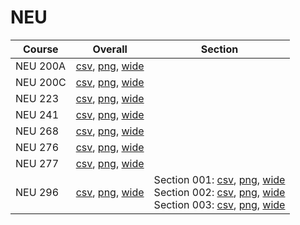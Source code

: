 # NEU

| Course | Overall | Section |
| ------ | ------- | ------- |
| NEU 200A | [csv](https://github.com/UCSD-Historical-Enrollment-Data/2024Fall/blob/main/overall/NEU%20200A.csv), [png](https://raw.githubusercontent.com/UCSD-Historical-Enrollment-Data/2024Fall/main/plot_overall/NEU%20200A.png), [wide](https://raw.githubusercontent.com/UCSD-Historical-Enrollment-Data/2024Fall/main/plot_overall_wide/NEU%20200A.png) |  |
| NEU 200C | [csv](https://github.com/UCSD-Historical-Enrollment-Data/2024Fall/blob/main/overall/NEU%20200C.csv), [png](https://raw.githubusercontent.com/UCSD-Historical-Enrollment-Data/2024Fall/main/plot_overall/NEU%20200C.png), [wide](https://raw.githubusercontent.com/UCSD-Historical-Enrollment-Data/2024Fall/main/plot_overall_wide/NEU%20200C.png) |  |
| NEU 223 | [csv](https://github.com/UCSD-Historical-Enrollment-Data/2024Fall/blob/main/overall/NEU%20223.csv), [png](https://raw.githubusercontent.com/UCSD-Historical-Enrollment-Data/2024Fall/main/plot_overall/NEU%20223.png), [wide](https://raw.githubusercontent.com/UCSD-Historical-Enrollment-Data/2024Fall/main/plot_overall_wide/NEU%20223.png) |  |
| NEU 241 | [csv](https://github.com/UCSD-Historical-Enrollment-Data/2024Fall/blob/main/overall/NEU%20241.csv), [png](https://raw.githubusercontent.com/UCSD-Historical-Enrollment-Data/2024Fall/main/plot_overall/NEU%20241.png), [wide](https://raw.githubusercontent.com/UCSD-Historical-Enrollment-Data/2024Fall/main/plot_overall_wide/NEU%20241.png) |  |
| NEU 268 | [csv](https://github.com/UCSD-Historical-Enrollment-Data/2024Fall/blob/main/overall/NEU%20268.csv), [png](https://raw.githubusercontent.com/UCSD-Historical-Enrollment-Data/2024Fall/main/plot_overall/NEU%20268.png), [wide](https://raw.githubusercontent.com/UCSD-Historical-Enrollment-Data/2024Fall/main/plot_overall_wide/NEU%20268.png) |  |
| NEU 276 | [csv](https://github.com/UCSD-Historical-Enrollment-Data/2024Fall/blob/main/overall/NEU%20276.csv), [png](https://raw.githubusercontent.com/UCSD-Historical-Enrollment-Data/2024Fall/main/plot_overall/NEU%20276.png), [wide](https://raw.githubusercontent.com/UCSD-Historical-Enrollment-Data/2024Fall/main/plot_overall_wide/NEU%20276.png) |  |
| NEU 277 | [csv](https://github.com/UCSD-Historical-Enrollment-Data/2024Fall/blob/main/overall/NEU%20277.csv), [png](https://raw.githubusercontent.com/UCSD-Historical-Enrollment-Data/2024Fall/main/plot_overall/NEU%20277.png), [wide](https://raw.githubusercontent.com/UCSD-Historical-Enrollment-Data/2024Fall/main/plot_overall_wide/NEU%20277.png) |  |
| NEU 296 | [csv](https://github.com/UCSD-Historical-Enrollment-Data/2024Fall/blob/main/overall/NEU%20296.csv), [png](https://raw.githubusercontent.com/UCSD-Historical-Enrollment-Data/2024Fall/main/plot_overall/NEU%20296.png), [wide](https://raw.githubusercontent.com/UCSD-Historical-Enrollment-Data/2024Fall/main/plot_overall_wide/NEU%20296.png) | Section 001: [csv](https://github.com/UCSD-Historical-Enrollment-Data/2024Fall/blob/main/section/NEU%20296_001.csv), [png](https://raw.githubusercontent.com/UCSD-Historical-Enrollment-Data/2024Fall/main/plot_section/NEU%20296_001.png), [wide](https://raw.githubusercontent.com/UCSD-Historical-Enrollment-Data/2024Fall/main/plot_section_wide/NEU%20296_001.png)<br>Section 002: [csv](https://github.com/UCSD-Historical-Enrollment-Data/2024Fall/blob/main/section/NEU%20296_002.csv), [png](https://raw.githubusercontent.com/UCSD-Historical-Enrollment-Data/2024Fall/main/plot_section/NEU%20296_002.png), [wide](https://raw.githubusercontent.com/UCSD-Historical-Enrollment-Data/2024Fall/main/plot_section_wide/NEU%20296_002.png)<br>Section 003: [csv](https://github.com/UCSD-Historical-Enrollment-Data/2024Fall/blob/main/section/NEU%20296_003.csv), [png](https://raw.githubusercontent.com/UCSD-Historical-Enrollment-Data/2024Fall/main/plot_section/NEU%20296_003.png), [wide](https://raw.githubusercontent.com/UCSD-Historical-Enrollment-Data/2024Fall/main/plot_section_wide/NEU%20296_003.png) |
